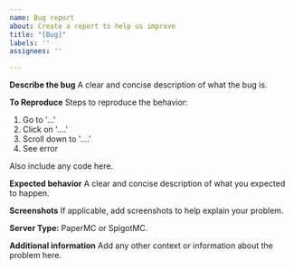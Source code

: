 ```yaml
---
name: Bug report
about: Create a report to help us improve
title: "[Bug]"
labels: ''
assignees: ''

---
```


**Describe the bug**
A clear and concise description of what the bug is.

**To Reproduce**
Steps to reproduce the behavior:
1. Go to '...'
2. Click on '....'
3. Scroll down to '....'
4. See error

Also include any code here.

**Expected behavior**
A clear and concise description of what you expected to happen.

**Screenshots**
If applicable, add screenshots to help explain your problem.

**Server Type:**
PaperMC or SpigotMC.

**Additional information**
Add any other context or information about the problem here.
